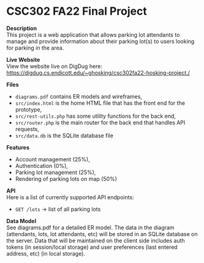 # CSC302 FA22 Final Project

<b>Description</b><br>
This project is a web application that allows parking lot attendants to manage and provide information about their parking lot(s) to users looking for parking in the area.

<b>Live Website</b><br>
View the website live on DigDug here: <a href="https://digdug.cs.endicott.edu/~ghosking/csc302fa22-hosking-project./">https://digdug.cs.endicott.edu/~ghosking/csc302fa22-hosking-project./</a>

<b>Files</b><br>

- `diagrams.pdf` contains ER models and wireframes,
- `src/index.html` is the home HTML file that has the front end for the prototype,
- `src/rest-utils.php` has some utility functions for the back end,
- `src/router.php` is the main router for the back end that handles API requests,
- `src/data.db` is the SQLite database file

<b>Features</b><br>

- Account management (25%),
- Authentication (0%),
- Parking lot management (25%),
- Rendering of parking lots on map (50%)

<b>API</b><br>
Here is a list of currently supported API endpoints:

- `GET /lots` -> list of all parking lots

<b>Data Model</b><br>
See diagrams.pdf for a detailed ER model. The data in the diagram (attendants, lots, lot attendants, etc) will be stored in an SQLite database on the server. Data that will be maintained on the client side includes auth tokens (in session/local storage) and user preferences (last entered address, etc) (in local storage).
